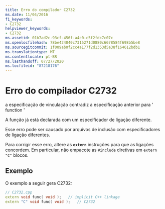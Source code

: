 ```yaml
---
title: Erro do compilador C2732
ms.date: 11/04/2016
f1_keywords:
- C2732
helpviewer_keywords:
- C2732
ms.assetid: 01b7ad2c-93cf-456f-a4c0-c5f2fdc7c07c
ms.openlocfilehash: 78be424040c7315271d0880c6678584f698b5be8
ms.sourcegitcommit: 1f009ab0f2cc4a177f2d1353d5a38f164612bdb1
ms.translationtype: MT
ms.contentlocale: pt-BR
ms.lasthandoff: 07/27/2020
ms.locfileid: "87218176"
---
```

# <a name="compiler-error-c2732"></a>Erro do compilador C2732

a especificação de vinculação contradiz a especificação anterior para ' function '

A função já está declarada com um especificador de ligação diferente.

Esse erro pode ser causado por arquivos de inclusão com especificadores de ligação diferentes.

Para corrigir esse erro, altere as **`extern`** instruções para que as ligações concordem. Em particular, não empacote as `#include` diretivas em `extern "C"` blocos.

## <a name="example"></a>Exemplo

O exemplo a seguir gera C2732:

```cpp
// C2732.cpp
extern void func( void );   // implicit C++ linkage
extern "C" void func( void );   // C2732
```
